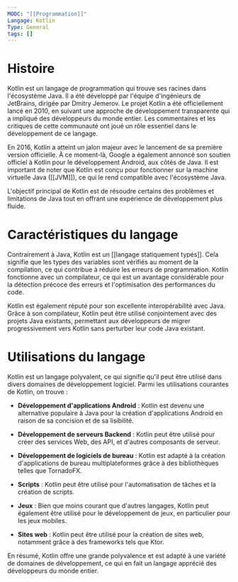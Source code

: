 ```yaml
---
MOOC: "[[Programmation]]"
Langage: Kotlin
Type: General
tags: []
---
```

# Histoire

Kotlin est un langage de programmation qui trouve ses racines dans l'écosystème Java. Il a été développé par l'équipe d'ingénieurs de JetBrains, dirigée par Dmitry Jemerov. Le projet Kotlin a été officiellement lancé en 2010, en suivant une approche de développement transparente qui a impliqué des développeurs du monde entier. Les commentaires et les critiques de cette communauté ont joué un rôle essentiel dans le développement de ce langage.

En 2016, Kotlin a atteint un jalon majeur avec le lancement de sa première version officielle. À ce moment-là, Google a également annoncé son soutien officiel à Kotlin pour le développement Android, aux côtés de Java. Il est important de noter que Kotlin est conçu pour fonctionner sur la machine virtuelle Java ([[JVM]]), ce qui le rend compatible avec l'écosystème Java.

L'objectif principal de Kotlin est de résoudre certains des problèmes et limitations de Java tout en offrant une expérience de développement plus fluide.

# Caractéristiques du langage

Contrairement à Java, Kotlin est un [[langage statiquement typés]]. Cela signifie que les types des variables sont vérifiés au moment de la compilation, ce qui contribue à réduire les erreurs de programmation. Kotlin fonctionne avec un compilateur, ce qui est un avantage considérable pour la détection précoce des erreurs et l'optimisation des performances du code.

Kotlin est également réputé pour son excellente interopérabilité avec Java. Grâce à son compilateur, Kotlin peut être utilisé conjointement avec des projets Java existants, permettant aux développeurs de migrer progressivement vers Kotlin sans perturber leur code Java existant.

# Utilisations du langage

Kotlin est un langage polyvalent, ce qui signifie qu'il peut être utilisé dans divers domaines de développement logiciel. Parmi les utilisations courantes de Kotlin, on trouve :

- **Développement d'applications Android** : Kotlin est devenu une alternative populaire à Java pour la création d'applications Android en raison de sa concision et de sa lisibilité.
    
- **Développement de serveurs Backend** : Kotlin peut être utilisé pour créer des services Web, des API, et d'autres composants de serveur.
    
- **Développement de logiciels de bureau** : Kotlin est adapté à la création d'applications de bureau multiplateformes grâce à des bibliothèques telles que TornadoFX.
    
- **Scripts** : Kotlin peut être utilisé pour l'automatisation de tâches et la création de scripts.
    
- **Jeux** : Bien que moins courant que d'autres langages, Kotlin peut également être utilisé pour le développement de jeux, en particulier pour les jeux mobiles.
    
- **Sites web** : Kotlin peut être utilisé pour la création de sites web, notamment grâce à des frameworks tels que Ktor.
    

En résumé, Kotlin offre une grande polyvalence et est adapté à une variété de domaines de développement, ce qui en fait un langage apprécié des développeurs du monde entier.
